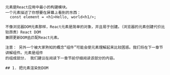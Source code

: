     元素是React应用中最小的构建模块。
    一个元素描述了你想要在屏幕上看到的东西：
      const element = <h1>Hello, world<h1/>;
     
    不像浏览器DOM元素那样，React元素是简单的对象，并且易于创建。（浏览器的元素创建代价比较昂贵）React DOM
    兼顾更新DOM去匹配React元素。
    
    注意： 另外一个被大家熟知的概念“组件”可能会使元素理解起来比较困惑。我们将在下一章节讲解组件。元素是组件
    的组成部分， 我们建议在阅读下一章节前仔细阅读该部分的内容。
    
    ## 1. 把元素渲染到DOM
    
